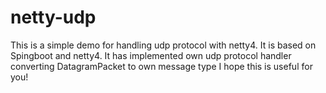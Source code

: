 # netty-udp
This is a simple demo for handling udp protocol with netty4.
It is based on Spingboot and netty4.
It has implemented own udp protocol handler converting DatagramPacket to own message type
I hope this is useful for you!
